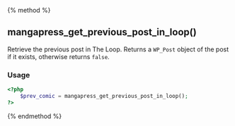 {% method %}
## mangapress_get_previous_post_in_loop()

Retrieve the previous post in The Loop. Returns a `WP_Post` object of the post if it exists, otherwise returns `false`.

### Usage
```php
<?php
    $prev_comic = mangapress_get_previous_post_in_loop();
?>
```

{% endmethod %}


